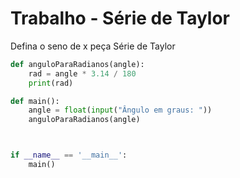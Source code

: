 # Trabalho - Série de Taylor

Defina o seno de x peça Série de Taylor

```py
def anguloParaRadianos(angle):
    rad = angle * 3.14 / 180
    print(rad)

def main():
    angle = float(input("Ângulo em graus: "))
    anguloParaRadianos(angle)



if __name__ == '__main__':
    main()
```
